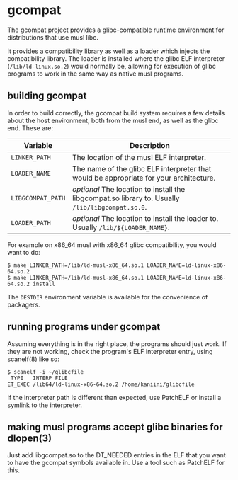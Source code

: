 # gcompat

The gcompat project provides a glibc-compatible runtime environment for distributions that use musl libc.

It provides a compatibility library as well as a loader which injects the compatibility library.  The loader
is installed where the glibc ELF interpreter (`/lib/ld-linux.so.2`) would normally be, allowing for execution
of glibc programs to work in the same way as native musl programs.


## building gcompat

In order to build correctly, the gcompat build system requires a few details about the host environment, both
from the musl end, as well as the glibc end.  These are:

| Variable          | Description                                                                                       |
|-------------------|---------------------------------------------------------------------------------------------------|
| `LINKER_PATH`     | The location of the musl ELF interpreter.                                                         |
| `LOADER_NAME`     | The name of the glibc ELF interpreter that would be appropriate for your architecture.            |
| `LIBGCOMPAT_PATH` | *optional* The location to install the libgcompat.so library to.  Usually `/lib/libgcompat.so.0`. |
| `LOADER_PATH`     | *optional* The location to install the loader to.  Usually `/lib/${LOADER_NAME}`.                 |

For example on x86_64 musl with x86_64 glibc compatibility, you would want to do:

```
$ make LINKER_PATH=/lib/ld-musl-x86_64.so.1 LOADER_NAME=ld-linux-x86-64.so.2
$ make LINKER_PATH=/lib/ld-musl-x86_64.so.1 LOADER_NAME=ld-linux-x86-64.so.2 install
```

The `DESTDIR` environment variable is available for the convenience of packagers.


## running programs under gcompat

Assuming everything is in the right place, the programs should just work.  If they are not working, check the program's
ELF interpreter entry, using scanelf(8) like so:

```
$ scanelf -i ~/glibcfile
 TYPE   INTERP FILE
ET_EXEC /lib64/ld-linux-x86-64.so.2 /home/kaniini/glibcfile
```

If the interpreter path is different than expected, use PatchELF or install a symlink to the interpreter.


## making musl programs accept glibc binaries for dlopen(3)

Just add libgcompat.so to the DT_NEEDED entries in the ELF that you want to have the gcompat symbols available in.
Use a tool such as PatchELF for this.
